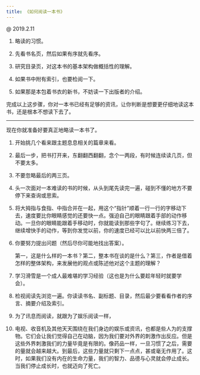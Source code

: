 ```yaml
---
title: 《如何阅读一本书》
---
```


@ 2019.2.11


1. 略读的习惯。

2. 先看书名页，然后如果有序就先看序。

3. 研究目录页，对这本书的基本架构做概括性的理解。

4. 如果书中附有索引，也要检阅一下。

5. 如果那是本包着书衣的新书，不妨读一下出版者的介绍。

完成以上这步骤，你对一本书已经有足够的资讯，让你判断是想要更仔细地读这本书，还是根本不想读下去了。

---

现在你就准备好要真正地略读一本书了。

1. 开始挑几个看来跟主题息息相关的篇章来看。

2. 最后一步，把书打开来，东翻翻西翻翻，念个一两段，有时候连续读几页，但不要太多。

3. 不要忽略最后的两三页。

4. 头一次面对一本难读的书的时候，从头到尾先读完一遍，碰到不懂的地方不要停下来查询或思索。

5. 将大拇指与食指、中指合并在一起，用这个“指针”顺着一行一行的字移动下去，速度要比你眼睛感觉的还要快一点。强迫自己的眼睛跟着手部的动作移动。一旦你的眼睛能跟着手移动时，你就能读到那些字句了。继续练习下去，继续增快手的动作，等到你发觉以前，你的速度已经可以比以前快两三倍了。

6. 你要努力提出问题（然后尽你可能地找出答案）。

    第一，这是什么样的一本书？第二，整本书在谈的是什么？第三，作者是借着怎样的整体架构，来发展他的观点或陈述他对这个主题的理解？

1. 学习滑雪是一个成人最难堪的学习经验（这也是为什么要趁年轻时就要学会）。

2.  检视阅读先浏览一遍。你读读书名、副标题、目录，然后最少要看看作者的序言、摘要介绍及索引。

3.  为了讯息而阅读，就跟为了娱乐阅读一样，

4.  电视、收音机及其他天天围绕在我们身边的娱乐或资讯，也都是些人为的支撑物。它们会让我们觉得自己在动脑，因为我们要对外界的刺激作出反应。但是这些外界刺激我们的力量毕竟是有限的。像药品一样，一旦习惯了之后，需要的量就会越来越大。到最后，这些力量就只剩下一点点，甚或毫无作用了。这时，如果我们没有内在的生命力量，我们的智力、品德与心灵就会停止成长。当我们停止成长时，也就迈向了死亡。